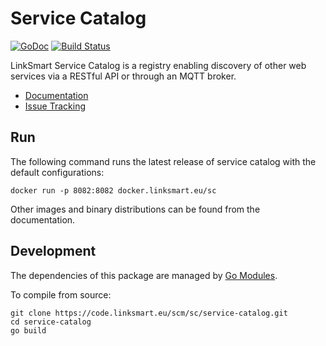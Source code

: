 # Service Catalog
[![GoDoc](https://godoc.org/code.linksmart.eu/sc/service-catalog?status.svg)](https://godoc.org/code.linksmart.eu/sc/service-catalog)
[![Build Status](https://pipelines.linksmart.eu/plugins/servlet/wittified/build-status/SC-BUILD)](https://pipelines.linksmart.eu/browse/SC-BUILD)

LinkSmart Service Catalog is a registry enabling discovery of other web services via a RESTful API or through an MQTT broker.
 
* [Documentation](https://docs.linksmart.eu/display/SC)
* [Issue Tracking](https://boards.linksmart.eu/issues/?jql=project+%3D+LS+AND+component+%3D+%22Service+Catalog%22)

## Run
The following command runs the latest release of service catalog with the default configurations:
```
docker run -p 8082:8082 docker.linksmart.eu/sc
```
Other images and binary distributions can be found from the documentation.

## Development
The dependencies of this package are managed by [Go Modules](https://blog.golang.org/using-go-modules).

To compile from source:
```
git clone https://code.linksmart.eu/scm/sc/service-catalog.git
cd service-catalog
go build
```